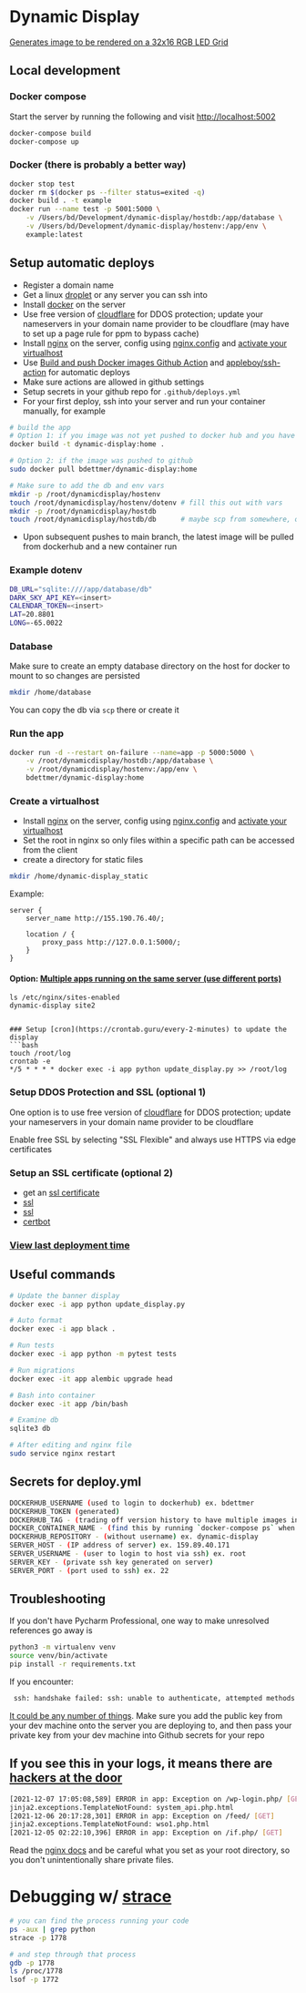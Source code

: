 # Dynamic Display

[Generates image to be rendered on a 32x16 RGB LED Grid](https://medium.com/@bdettmer/displaying-weather-on-a-32x16-led-matrix-ce9281dc67a9)

## Local development

### Docker compose

Start the server by running the following and visit [http://localhost:5002](http://localhost:5002)
```bash
docker-compose build
docker-compose up
```

### Docker (there is probably a better way)
```bash
docker stop test
docker rm $(docker ps --filter status=exited -q)
docker build . -t example
docker run --name test -p 5001:5000 \
    -v /Users/bd/Development/dynamic-display/hostdb:/app/database \
    -v /Users/bd/Development/dynamic-display/hostenv:/app/env \
    example:latest
```

## Setup automatic deploys
- Register a domain name
- Get a linux [droplet](https://cloud.digitalocean.com/droplets) or any server you can ssh into
- Install [docker](https://docs.docker.com/engine/install/) on the server
- Use free version of [cloudflare](https://www.cloudflare.com/) for DDOS protection; update your
  nameservers in your domain name provider to be cloudflare (may have to set up a page rule for
   ppm to bypass cache)
 - Install [nginx](https://www.nginx.com/resources/wiki/start/topics/tutorials/install/) on the
  server, config using [nginx.config](https://docs.nginx.com/nginx/admin-guide/basic-functionality/managing-configuration-files/) and [activate your virtualhost](https://ubuntu.com/tutorials/install-and-configure-nginx#5-activating-virtual-host-and-testing-results)
- Use [Build and push Docker images Github Action](https://github.com/marketplace/actions/build-and-push-docker-images?version=v2.0.1) and [appleboy/ssh-action](https://github.com/appleboy/ssh-action) for automatic deploys
- Make sure actions are allowed in github settings
- Setup secrets in your github repo for `.github/deploys.yml`
- For your first deploy, ssh into your server and run your container manually, for example 
```bash
# build the app
# Option 1: if you image was not yet pushed to docker hub and you have repo locally
docker build -t dynamic-display:home .

# Option 2: if the image was pushed to github 
sudo docker pull bdettmer/dynamic-display:home

# Make sure to add the db and env vars
mkdir -p /root/dynamicdisplay/hostenv
touch /root/dynamicdisplay/hostenv/dotenv # fill this out with vars
mkdir -p /root/dynamicdisplay/hostdb
touch /root/dynamicdisplay/hostdb/db      # maybe scp from somewhere, or create
```

- Upon subsequent pushes to main branch, the latest image will be pulled from dockerhub and a new container run

### Example dotenv
```bash
DB_URL="sqlite:////app/database/db"
DARK_SKY_API_KEY=<insert>
CALENDAR_TOKEN=<insert>
LAT=20.8801
LONG=-65.0022
```

### Database
Make sure to create an empty database directory on the host for docker to mount to so changes are
 persisted
```bash
mkdir /home/database
```
You can copy the db via `scp` there or create it

### Run the app
```bash
docker run -d --restart on-failure --name=app -p 5000:5000 \
    -v /root/dynamicdisplay/hostdb:/app/database \
    -v /root/dynamicdisplay/hostenv:/app/env \
    bdettmer/dynamic-display:home
```


### Create a virtualhost
- Install [nginx](https://www.nginx.com/resources/wiki/start/topics/tutorials/install/) on the server, config using [nginx.config](https://docs.nginx.com/nginx/admin-guide/basic-functionality/managing-configuration-files/) and [activate your virtualhost](https://ubuntu.com/tutorials/install-and-configure-nginx#5-activating-virtual-host-and-testing-results)
- Set the root in nginx so only files within a specific path can be accessed from the client
- create a directory for static files

```bash
mkdir /home/dynamic-display_static
```

Example:
```buildoutcfg
server {
    server_name http://155.190.76.40/;
    
	location / {
		proxy_pass http://127.0.0.1:5000/;
	}
}
```

#### Option: [Multiple apps running on the same server (use different ports)](https://codingwithmanny.medium.com/create-an-nginx-reverse-proxy-with-docker-a1c0aa9078f1)
```buildoutcfg
ls /etc/nginx/sites-enabled
dynamic-display site2


### Setup [cron](https://crontab.guru/every-2-minutes) to update the display
```bash
touch /root/log
crontab -e
*/5 * * * * docker exec -i app python update_display.py >> /root/log
```

### Setup DDOS Protection and SSL (optional 1)
One option is to use free version of [cloudflare](https://www.cloudflare.com/) for DDOS
 protection; update your nameservers in your domain name provider to be cloudflare

Enable free SSL by selecting "SSL Flexible" and always use HTTPS via edge certificates

### Setup an SSL certificate (optional 2)
- get an [ssl certificate](https://www.digitalocean.com/community/tutorials/how-to-serve-flask-applications-with-gunicorn-and-nginx-on-ubuntu-18-04)
 - [ssl](https://www.digitalocean.com/community/tutorials/how-to-serve-flask-applications-with-uswgi-and-nginx-on-ubuntu-18-04#step-7-%E2%80%94-securing-the-application)
 - [ssl](https://dev.to/chand1012/how-to-host-a-flask-server-with-gunicorn-and-https-942)
 - [certbot](https://certbot.eff.org/lets-encrypt/ubuntufocal-nginx)

### [View last deployment time](https://dynamicdisplay.xyz/static/version.txt) 

## Useful commands
```bash
# Update the banner display
docker exec -i app python update_display.py

# Auto format
docker exec -i app black .

# Run tests
docker exec -i app python -m pytest tests

# Run migrations
docker exec -it app alembic upgrade head

# Bash into container 
docker exec -it app /bin/bash

# Examine db
sqlite3 db

# After editing and nginx file
sudo service nginx restart
```

## Secrets for deploy.yml 
```bash
DOCKERHUB_USERNAME (used to login to dockerhub) ex. bdettmer
DOCKERHUB_TOKEN (generated)
DOCKERHUB_TAG - (trading off version history to have multiple images in one for free tier) ex. home
DOCKER_CONTAINER_NAME - (find this by running `docker-compose ps` when container is up) ex. app
DOCKERHUB_REPOSITORY - (without username) ex. dynamic-display
SERVER_HOST - (IP address of server) ex. 159.89.40.171
SERVER_USERNAME - (user to login to host via ssh) ex. root
SERVER_KEY - (private ssh key generated on server)
SERVER_PORT - (port used to ssh) ex. 22
```

## Troubleshooting
If you don't have Pycharm Professional, one way to make unresolved references go away is
```bash
python3 -m virtualenv venv
source venv/bin/activate
pip install -r requirements.txt
```

If you encounter:
```bash
 ssh: handshake failed: ssh: unable to authenticate, attempted methods [none publickey], no supported methods remain
```
[It could be any number of things](https://github.com/appleboy/ssh-action/issues/80). 
Make sure you add the public key from your dev machine onto
 the server you are deploying to, and then pass your private key from your dev machine into Github
  secrets for your repo
  
  
## If you see this in your logs, it means there are [hackers at the door](https://ramshankar.org/blog/posts/2020/hackers-at-the-door/)
```bash
[2021-12-07 17:05:08,589] ERROR in app: Exception on /wp-login.php/ [GET]
jinja2.exceptions.TemplateNotFound: system_api.php.html
[2021-12-06 20:17:28,301] ERROR in app: Exception on /feed/ [GET]
jinja2.exceptions.TemplateNotFound: wso1.php.html
[2021-12-05 02:22:10,396] ERROR in app: Exception on /if.php/ [GET]
```

Read the [nginx docs](https://docs.nginx.com/nginx/admin-guide/web-server/serving-static-content/) 
and be careful what you set as your root 
directory, so you don't unintentionally share private files.

# Debugging w/ [strace](https://jvns.ca/categories/strace/)
```bash
# you can find the process running your code
ps -aux | grep python
strace -p 1778

# and step through that process
gdb -p 1778
ls /proc/1778
lsof -p 1772
```
